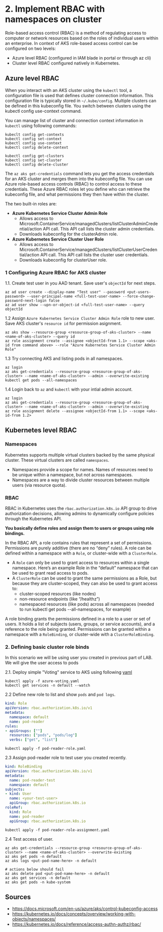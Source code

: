 # 2. Implement RBAC with namespaces on cluster

Role-based access control (RBAC) is a method of regulating access to computer or network resources based on the roles of individual users within an enterprise.
In context of AKS role-based access control can be configured on two levels:
- Azure level RBAC (configured in IAM blade in portal or through az cli)
- Cluster level RBAC configured natively in Kubernetes.
  
## Azure level RBAC

When you interact with an AKS cluster using the `kubectl` tool, a configuration file is used that defines cluster connection information. This configuration file is typically stored in `~/.kube/config`. Multiple clusters can be defined in this kubeconfig file. You switch between clusters using the kubectl config use-context command.

You can manage list of cluster and connection context information in `kubectl` using following commands:
```shell
kubeclt config get-contexts
kubectl config set-context
kubectl config use-context
kubectl config delete-context

kubectl config get-clusters
kubectl config set-cluster
kubectl config delete-cluster
```

The `az aks get-credentials` command lets you get the access credentials for an AKS cluster and merges them into the kubeconfig file. You can use Azure role-based access controls (RBAC) to control access to these credentials. These Azure RBAC roles let you define who can retrieve the kubeconfig file, and what permissions they then have within the cluster.

The two built-in roles are:

- **Azure Kubernetes Service Cluster Admin Role**
    - Allows access to Microsoft.ContainerService/managedClusters/listClusterAdminCredential/action API call. This API call lists the cluster admin credentials.
    - Downloads kubeconfig for the clusterAdmin role.
- **Azure Kubernetes Service Cluster User Role**
    - Allows access to Microsoft.ContainerService/managedClusters/listClusterUserCredential/action API call. This API call lists the cluster user credentials.
    - Downloads kubeconfig for clusterUser role.

### 1 Configuring Azure RBAC for AKS cluster

1.1. Create test user in you AAD tenant. Save user's `objectId` for next steps.

```shell
az ad user create --display-name "Test user" --password <put-users-password> --user-principal-name <full-test-user-name> --force-change-password-next-login false
az ad user show --upn-or-object-id <full-test-user-name> --query objectId
```

1.2 Assign `Azure Kubernetes Service Cluster Admin Role` role to new user. Save AKS cluster's `resource id` for permission asignment.

```shell
az aks show --resource-group <resource-group-of-aks-cluster> --name <name-of-aks-cluster> --query id
az role assignment create --assignee <objectId-from 1.1> --scope <aks-id from command above> --role "Azure Kubernetes Service Cluster Admin Role"
```

1.3 Try connecting AKS and listing pods in all namespaces.

```shell
az login
az aks get-credentials --resource-group <resource-group-of-aks-cluster> --name <name-of-aks-cluster> --admin --overwrite-existing
kubectl get pods --all-namespaces
```

1.4 Login back to `az` and `kubectl` with your intial admin account.

```shell
az login
az aks get-credentials --resource-group <resource-group-of-aks-cluster> --name <name-of-aks-cluster> --admin --overwrite-existing
az role assignment delete --assignee <objectId-from 1.1> --scope <aks-id-from 1.2>
```

## Kubernetes level RBAC

### Namespaces

Kubernetes supports multiple virtual clusters backed by the same physical cluster. These virtual clusters are called `namespaces`.
- Namespaces provide a scope for names. Names of resources need to be unique within a namespace, but not across namespaces.
- Namespaces are a way to divide cluster resources between multiple users (via resource quota).

### RBAC

RBAC in Kubernetes uses the `rbac.authorization.k8s.io` API group to drive authorization decisions, allowing admins to dynamically configure policies through the Kubernetes API.

**You basically define roles and assign them to users or groups using role bindings.**

In the RBAC API, a role contains rules that represent a set of permissions. Permissions are purely additive (there are no “deny” rules). A role can be defined within a namespace with a `Role`, or cluster-wide with a `ClusterRole`.
- A `Role` can only be used to grant access to resources within a single namespace. Here’s an example Role in the “default” namespace that can be used to grant read access to pods.
- A `ClusterRole` can be used to grant the same permissions as a Role, but because they are cluster-scoped, they can also be used to grant access to:
    - cluster-scoped resources (like nodes)
    - non-resource endpoints (like “/healthz”)
    - namespaced resources (like pods) across all namespaces (needed to run kubectl get pods --all-namespaces, for example)

A role binding grants the permissions defined in a role to a user or set of users. It holds a list of subjects (users, groups, or service accounts), and a reference to the role being granted. Permissions can be granted within a namespace with a `RoleBinding`, or cluster-wide with a `ClusterRoleBinding`.

### 2. Defining basic cluster role binds

In this scenario we will be using user you created in previous part of LAB. We will give the user access to pods

2.1. Deploy simple "Voting" service to AKS using following [yaml](yaml/azure-voting.yaml)

```shell
kubectl apply -f azure-voting.yaml
kubectl get services -n default --watch
```

2.2 Define new role to list and show `pods` and `pod logs`.

```yaml
kind: Role
apiVersion: rbac.authorization.k8s.io/v1
metadata:
  namespace: default
  name: pod-reader
rules:
- apiGroups: [""]
  resources: ["pods", "pods/log"]
  verbs: ["get", "list"]
```

```shell
kubectl apply -f pod-reader-role.yaml
```

2.3 Assign pod-reader role to test user you created recently.

```yaml
kind: RoleBinding
apiVersion: rbac.authorization.k8s.io/v1
metadata:
  name: pod-reader-test
  namespace: default
subjects:
- kind: User
  name: <your-test-user>
  apiGroup: rbac.authorization.k8s.io
roleRef:
  kind: Role
  name: pod-reader
  apiGroup: rbac.authorization.k8s.io
```

```shell
kubectl apply -f pod-reader-role-assignment.yaml
```

2.4 Test access of user.

```shell
az aks get-credentials --resource-group <resource-group-of-aks-cluster> --name <name-of-aks-cluster> --overwrite-existing
az aks get pods -n default
az aks logs <put-pod-name-here> -n default

# actions below should fail
az aks delete pod <put-pod-name-here> -n default
az aks get services -n default
az aks get pods -n kube-system
```

## Sources
- https://docs.microsoft.com/en-us/azure/aks/control-kubeconfig-access
- https://kubernetes.io/docs/concepts/overview/working-with-objects/namespaces/
- https://kubernetes.io/docs/reference/access-authn-authz/rbac/

